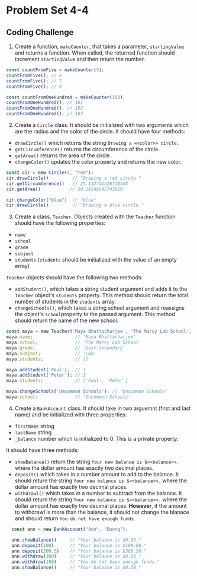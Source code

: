 # Problem Set 4-4
## Coding Challenge

1. Create a function, `makeCounter`, that takes a parameter, `startingValue` and returns a function. When called, the returned function should increment `startingValue` and then return the number.

```js
const countFromFive = makeCounter(5);
countFromFive(); // 6
countFromFive(); // 7 
countFromFive(); // 9 

const countFromOneHundred = makeCounter(100);
countFromOneHundred(); // 101
countFromOneHundred(); // 102
countFromOneHundred(); // 103
```

2. Create a `Circle` class. It should be initialized with two arguments which are the radius and the color of the circle. It should have four methods: 
* `drawCircle()` which returns the string `Drawing a <<color>> circle.`
* `getCircumference()` returns the circumference of the circle.
* `getArea()` returns the area of the circle.
* `changeColor()` updates the color property and returns the new color.

```javascript
const cir = new Circle(4, "red");
cir.drawCircle()         // "Drawing a red circle."
cir.getCircumference()   // 25.132741228718345
cir.getArea()           // 50.26548245743669

cir.changeColor("blue")  // "blue"
cir.drawCircle()         // "Drawing a blue circle."
```

3. Create a class, `Teacher`. Objects created with the `Teacher` function should have the following properties:
  * `name`
  * `school`
  * `grade`
  * `subject`
  * `students` (`students` should be initialized with the value of an empty array)

  `Teacher` objects should have the following two methods:
  * `addStudent()`, which takes a string student argument and adds it to the `Teacher` object's `students` property. This method should return the total number of students in the `students` array.
  * `changeSchools()`, which takes a string school argument and reassigns the object's `school`property to the passed argument. This method should return the name of the new school.
```javascript
const maya = new Teacher('Maya Bhattacharjee', 'The Marcy Lab School', 'post-secondary', 'L&D');
maya.name;                // 'Maya Bhattacharjee'
maya.school;              // 'The Marcy Lab School'
maya.grade;               // 'post-secondary'
maya.subject;             // 'L&D'
maya.students;            // []

maya.addStudent('Paul');  // 1
maya.addStudent('Peter'); // 2
maya.students;            // ['Paul', 'Peter']

maya.changeSchools('Uncommon Schools'); // 'Uncommon Schools'
maya.school;              // 'Uncommon Schools'
```

4. Create a `BankAccount` class. It should take in two arguemnt (first and last name) and be initialized with three properties:
* `firstName` string
* `lastName` string
* `_balance` number which is initialized to 0. This is a private property. 

It should have three methods: 
* `showBalance()` return the string `Your new balance is $<<balance>>.` where the dollar amount has exactly two decimal places. 
* `deposit()` which takes in a number amount to add to the balance. It should return the string `Your new balance is $<<balance>>.` where the dollar amount has exactly two decimal places.
* `withdrawl()` which takes in a number to subtract from the balance. It should return the string `Your new balance is $<<balance>>.` where the dollar amount has exactly two decimal places. **However**, if the amount to withdrawl is more than the balance, it should not change the blanace and should return `You do not have enough funds.`
```js
  const ann = new BankAccount("Ann", "Duong");

  ann.showBalance()     // "Your balance is $0.00."
  ann.deposit(100)      // "Your balance is $100.00."
  ann.deposit(200.5)    // "Your balance is $300.50."
  ann.withdraw(300)     // "Your balance is $0.50."
  ann.withdraw(100)     // "You do not have enough funds."
  ann.showBalance()     // "Your balance is $0.50."
```